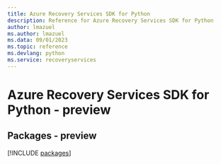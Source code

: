 ```yaml
---
title: Azure Recovery Services SDK for Python
description: Reference for Azure Recovery Services SDK for Python
author: lmazuel
ms.author: lmazuel
ms.data: 09/01/2023
ms.topic: reference
ms.devlang: python
ms.service: recoveryservices
---
```

# Azure Recovery Services SDK for Python - preview
## Packages - preview
[!INCLUDE [packages](recovery-services-index.md)]